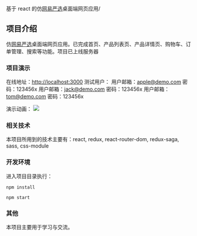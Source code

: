 基于 react 的仿[网易严选](https://you.163.com/)桌面端网页应用/

## 项目介绍

仿[网易严选](https://you.163.com/)桌面端网页应用。已完成首页、产品列表页、产品详情页、购物车、订单管理、搜索等功能。项目已上线服务器

### 项目演示

在线地址：[http://localhost:3000](http://localhost:3000)
测试用户：
用户邮箱：apple@demo.com 密码：123456x
用户邮箱：jack@demo.com 密码：123456x
用户邮箱：tom@demo.com 密码：123456x

演示动画：
<img src="http://static.runoob.com/images/runoob-logo.png">

### 相关技术

本项目所用到的技术主要有：react, redux, react-router-dom, redux-saga, sass, css-module

### 开发环境

进入项目目录执行：

`npm install`

`npm start`

### 其他

本项目主要用于学习与交流。
